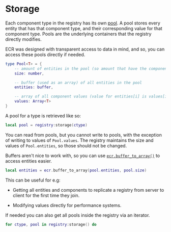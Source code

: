 # Storage

Each component type in the registry has its own [pool](../api/Pool.md). A pool
stores every entity that has that component type, and their corresponding value
for that component type. Pools are the underlying containers that the registry
directly modifies.

ECR was designed with transparent access to data in mind, and so, you can access
these pools directly if needed.

```lua
type Pool<T> = {
    -- amount of entities in the pool (so amount that have the component type)
    size: number,

    -- buffer (used as an array) of all entities in the pool
    entities: buffer,

    -- array of all component values (value for entities[i] is values[i])
    values: Array<T>
}
```

A pool for a type is retrieved like so:

```lua
local pool = registry:storage(ctype)
```

You can read from pools, but you cannot write to pools, with the exception
of writing to values of `Pool.values`. The registry maintains the size and
values of `Pool.entities`, so those should not be changed.

Buffers aren't nice to work with, so you can use
[`ecr.buffer_to_array()`](../api/ecr#buffer_to_array) to access entities easier.

```lua
local entities = ecr.buffer_to_array(pool.entities, pool.size)
```

This can be useful for e.g:

- Getting all entities and components to replicate a registry from server to
  client for the first time they join.

- Modifying values directly for performance systems.

If needed you can also get all pools inside the registry via an iterator.

```lua
for ctype, pool in registry:storage() do
```
